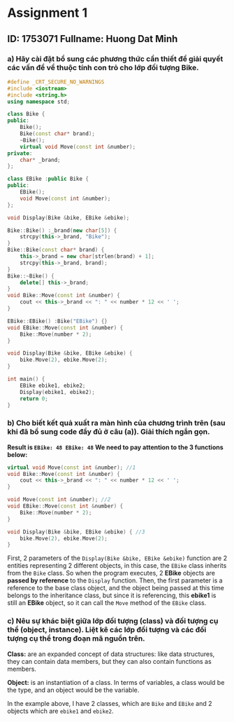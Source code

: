 ﻿# Assignment 1

**ID:** 1753071
**Fullname:** Huong Dat Minh
---
### a) Hãy cài đặt bổ sung các phương thức cần thiết để giải quyết các vấn đề về thuộc tính con trỏ cho lớp đối tượng Bike.

```cpp
#define _CRT_SECURE_NO_WARNINGS
#include <iostream>
#include <string.h>
using namespace std;

class Bike {
public:
	Bike();
	Bike(const char* brand);
	~Bike();
	virtual void Move(const int &number);
private:
	char* _brand;
};

class EBike :public Bike {
public:
	EBike();
	void Move(const int &number);
};

void Display(Bike &bike, EBike &ebike);

Bike::Bike() :_brand(new char[5]) {
	strcpy(this->_brand, "Bike");
}
Bike::Bike(const char* brand) {
	this->_brand = new char[strlen(brand) + 1];
	strcpy(this->_brand, brand);
}
Bike::~Bike() {
	delete[] this->_brand;
}
void Bike::Move(const int &number) {
	cout << this->_brand << ": " << number * 12 << ' ';
}

EBike::EBike() :Bike("EBike") {}
void EBike::Move(const int &number) {
	Bike::Move(number * 2);
}

void Display(Bike &bike, EBike &ebike) {
	bike.Move(2), ebike.Move(2);
}

int main() {
	EBike ebike1, ebike2;
	Display(ebike1, ebike2);
	return 0;
}
```

### b) Cho biết kết quả xuất ra màn hình của chương trình trên (sau khi đã bổ sung code đầy đủ ở câu (**a)**). Giải thích ngắn gọn.

**Result is `EBike: 48 EBike: 48`**
**We need to pay attention to the 3 functions below:**

```cpp
virtual void Move(const int &number); //1
void Bike::Move(const int &number) {
	cout << this->_brand << ": " << number * 12 << ' ';
}

void Move(const int &number); //2
void EBike::Move(const int &number) {
	Bike::Move(number * 2);
}

void Display(Bike &bike, EBike &ebike) { //3
	bike.Move(2), ebike.Move(2);
}
```

First, 2 parameters of the `Display(Bike &bike, EBike &ebike)` function are 2 entities representing 2 different objects, in this case, the `EBike` class inherits from the `Bike` class.
So when the program executes, 2 **EBike** objects are **passed by reference** to the `Display` function. Then, the first parameter is a reference to the base class object, and the object being passed at this time belongs to the inheritance class, but since it is referencing, this **ebike1** is still an **EBike** object, so it can call the `Move` method of the `EBike` class.

### c) Nêu sự khác biệt giữa lớp đối tượng (class) và đối tượng cụ thể (object, instance). Liệt kê các lớp đối tượng và các đối tượng cụ thể trong đoạn mã nguồn trên.

**Class:** are an expanded concept of data structures: like data structures, they can contain data members, but they can also contain functions as members.

**Object:**  is an instantiation of a class. In terms of variables, a class would be the type, and an object would be the variable.

In the example above, I have 2 classes, which are `Bike` and `EBike` and 2 objects which are `ebike1` and `ebike2`.